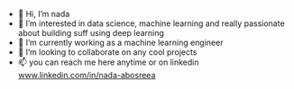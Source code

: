 - 👋 Hi, I’m nada
- 👀 I’m interested in data science, machine learning and really passionate about building suff using deep learning
- 🌱 I’m currently working as a machine learning engineer 
- 💞️ I’m looking to collaborate on any cool projects 
- 📫 you can reach me here anytime or on linkedin www.linkedin.com/in/nada-abosreea

<!---
nadaabosreea/nadaabosreea is a ✨ special ✨ repository because its `README.md` (this file) appears on your GitHub profile.
You can click the Preview link to take a look at your changes.
--->
